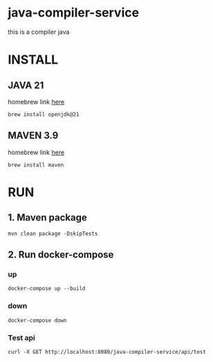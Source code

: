 # java-compiler-service
this is a compiler java

# INSTALL

## JAVA 21
homebrew link [here](https://formulae.brew.sh/formula/openjdk@21)

```shell
brew install openjdk@21
```

## MAVEN 3.9
homebrew link [here](https://formulae.brew.sh/formula/maven)

```shell
brew install maven
```

###

# RUN
## 1. Maven package

```shell
mvn clean package -DskipTests
```

## 2. Run docker-compose

### up

```shell
docker-compose up --build
```

### down

```shell
docker-compose down
```

### Test api
```shell
curl -X GET http://localhost:8080/java-compiler-service/api/test
```

###